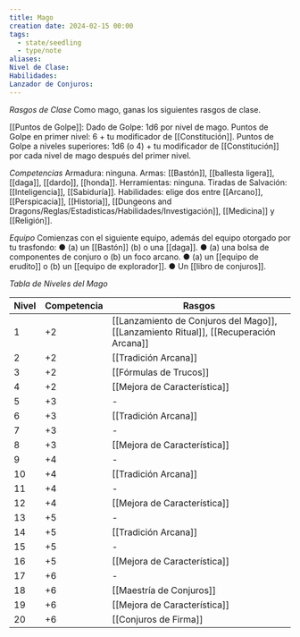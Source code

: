 ```yaml
---
title: Mago
creation date: 2024-02-15 00:00
tags:
  - state/seedling
  - type/note
aliases: 
Nivel de Clase: 
Habilidades: 
Lanzador de Conjuros:
---
```

*Rasgos de Clase*
Como mago, ganas los siguientes rasgos de clase.

[[Puntos de Golpe]]: Dado de Golpe: 1d6 por nivel de mago.
Puntos de Golpe en primer nivel: 6 + tu modificador de [[Constitución]].
Puntos de Golpe a niveles superiores: 1d6 (o 4) + tu modificador de [[Constitución]] por cada nivel de
mago después del primer nivel.

*Competencias*
Armadura: ninguna.
Armas: [[Bastón]], [[ballesta ligera]], [[daga]], [[dardo]], [[honda]].
Herramientas: ninguna.
Tiradas de Salvación: [[Inteligencia]], [[Sabiduría]].
Habilidades: elige dos entre [[Arcano]], [[Perspicacia]], [[Historia]], [[Dungeons and Dragons/Reglas/Estadisticas/Habilidades/Investigación]], [[Medicina]] y
[[Religión]].

*Equipo*
Comienzas con el siguiente equipo, además del equipo otorgado por tu trasfondo:
● (a) un [[Bastón]] (b) o una [[daga]].
● (a) una bolsa de componentes de conjuro o (b) un foco arcano.
● (a) un [[equipo de erudito]] o (b) un [[equipo de explorador]].
● Un [[libro de conjuros]].


*Tabla de Niveles del Mago*

| Nivel | Competencia | Rasgos |
| ---- | ---- | ---- |
| 1 | +2 | [[Lanzamiento de Conjuros del Mago]],  [[Lanzamiento Ritual]], [[Recuperación Arcana]]  |
| 2 | +2 | [[Tradición Arcana]] |
| 3 | +2 | [[Fórmulas de Trucos]] |
| 4 | +2 | [[Mejora de Característica]] |
| 5 | +3 | - |
| 6 | +3 | [[Tradición Arcana]] |
| 7 | +3 | - |
| 8 | +3 | [[Mejora de Característica]] |
| 9 | +4 | - |
| 10 | +4 | [[Tradición Arcana]] |
| 11 | +4 | - |
| 12 | +4 | [[Mejora de Característica]] |
| 13 | +5 | - |
| 14 | +5 | [[Tradición Arcana]] |
| 15 | +5 | - |
| 16 | +5 | [[Mejora de Característica]] |
| 17 | +6 | - |
| 18 | +6 | [[Maestría de Conjuros]] |
| 19 | +6 | [[Mejora de Característica]] |
| 20 | +6 | [[Conjuros de Firma]] |
